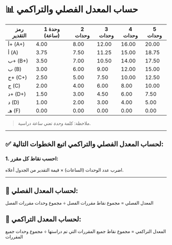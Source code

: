 # 📊 حساب المعدل الفصلي والتراكمي 


| رمز التقدير | 1 وحدة (ساعة) | 2 وحدات | 3 وحدات | 4 وحدات | 5 وحدات |
|-------------|----------------|----------|-----------|-----------|-----------|
| أ+ (A+)     | 4.00           | 8.00     | 12.00     | 16.00     | 20.00     |
| أ (A)       | 3.75           | 7.50     | 11.25     | 15.00     | 18.75     |
| ب+ (B+)     | 3.50           | 7.00     | 10.50     | 14.00     | 17.50     |
| ب (B)       | 3.00           | 6.00     | 9.00      | 12.00     | 15.00     |
| ج+ (C+)     | 2.50           | 5.00     | 7.50      | 10.00     | 12.50     |
| ج (C)       | 2.00           | 4.00     | 6.00      | 8.00      | 10.00     |
| د+ (D+)     | 1.50           | 3.00     | 4.50      | 6.00      | 7.50      |
| د (D)       | 1.00           | 2.00     | 3.00      | 4.00      | 5.00      |
| هـ (F)      | 0.00           | 0.00     | 0.00      | 0.00      | 0.00      |

> ملاحظة: كلمة *وحدة* تعني *ساعة* دراسية.

---

## ✅ لحساب المعدل الفصلي والتراكمي اتبع الخطوات التالية:

### 1. احسب نقاط كل مقرر:
اضرب عدد الوحدات (الساعات) × قيمة التقدير من الجدول أعلاه.

---

## 🧮 لحساب المعدل الفصلي:
المعدل الفصلي = مجموع نقاط مقررات الفصل ÷ مجموع وحدات 
مقررات الفصل

## 🧮 لحساب المعدل التراكمي:

المعدل التراكمي = مجموع نقاط جميع المقررات التي تم دراستها ÷ مجموع وحدات جميع المقررات 

